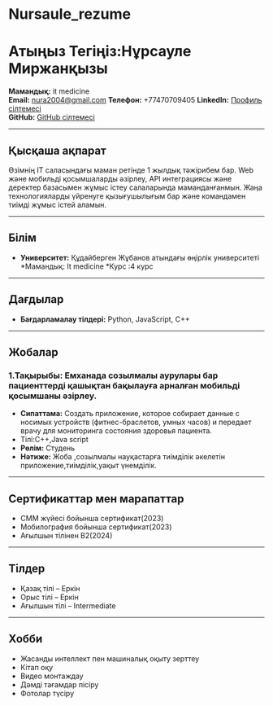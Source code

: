 # Nursaule_rezume
# Атыңыз Тегіңіз:Нұрсауле Миржанқызы
**Мамандық:** it medicine  
**Email:** nura2004@gmail.com
**Телефон:** +77470709405
**LinkedIn:** [Профиль сілтемесі](https://linkedin.com)  
**GitHub:** [GitHub сілтемесі](https://github.com/username)

---

## Қысқаша ақпарат  
Өзімнің IT саласындағы маман ретінде 1 жылдық тәжірибем бар. Web және мобильді қосымшаларды әзірлеу, API интеграциясы және деректер базасымен жұмыс істеу салаларында маманданғанмын. Жаңа технологияларды үйренуге қызығушылығым бар және командамен тиімді жұмыс істей аламын.

---

## Білім
- **Университет:** Құдайберген Жұбанов атындағы өңірлік университеті
  *Мамандық: It medicine
  *Курс :4 курс 

---

## Дағдылар
- **Бағдарламалау тілдері:** Python, JavaScript, C++  

---

## Жобалар
### 1.Тақырыбы: Емханада созылмалы аурулары бар пациенттерді қашықтан бақылауға арналған мобильді қосымшаны әзірлеу.
- **Сипаттама:** Создать приложение, которое собирает данные с носимых устройств (фитнес-браслетов, умных часов) и передает врачу для мониторинга состояния здоровья пациента.
- Тілі:С++,Java script
- **Рөлім:** Студень  
- **Нәтиже:** Жоба ,созылмалы науқастарға тиімділік әкелетін приложение,тиімділік,уақыт үнемділік.
---

## Сертификаттар мен марапаттар
- CMM жүйесі бойынша сертификат(2023)
- Мобилография бойынша сертификат(2023)
- Ағылшын тілінен B2(2024)  

---

## Тілдер
- Қазақ тілі – Еркін
- Орыс тілі – Еркін  
- Ағылшын тілі – Intermediate  

---

## Хобби
- Жасанды интеллект пен машиналық оқыту зерттеу  
- Кітап оқу
- Видео монтаждау
- Дәмді тағамдар пісіру
- Фотолар түсіру 

